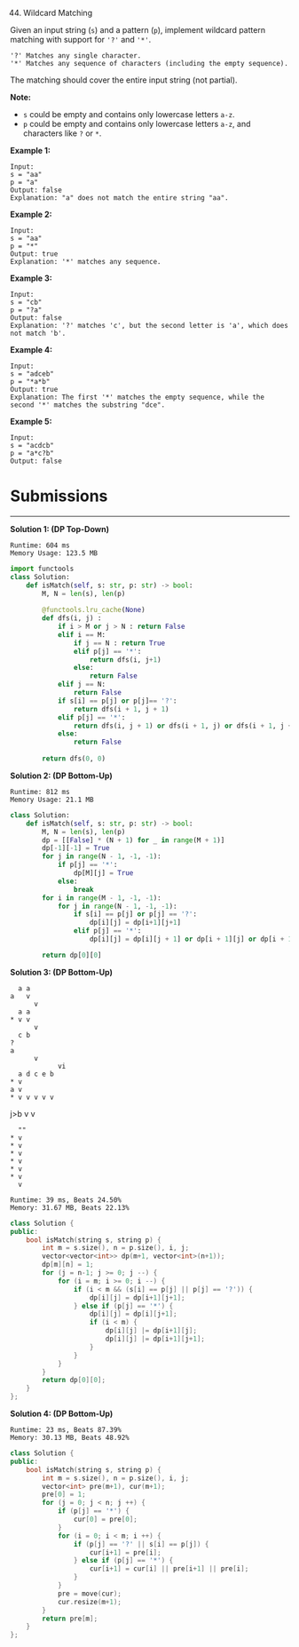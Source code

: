 44. Wildcard Matching

Given an input string (`s`) and a pattern (`p`), implement wildcard pattern matching with support for `'?'` and `'*'`.
```
'?' Matches any single character.
'*' Matches any sequence of characters (including the empty sequence).
```
The matching should cover the entire input string (not partial).

**Note:**

* `s` could be empty and contains only lowercase letters `a-z`.
* `p` could be empty and contains only lowercase letters `a-z`, and characters like `?` or `*`.

**Example 1:**
```
Input:
s = "aa"
p = "a"
Output: false
Explanation: "a" does not match the entire string "aa".
```

**Example 2:**
```
Input:
s = "aa"
p = "*"
Output: true
Explanation: '*' matches any sequence.
```

**Example 3:**
```
Input:
s = "cb"
p = "?a"
Output: false
Explanation: '?' matches 'c', but the second letter is 'a', which does not match 'b'.
```

**Example 4:**
```
Input:
s = "adceb"
p = "*a*b"
Output: true
Explanation: The first '*' matches the empty sequence, while the second '*' matches the substring "dce".
```

**Example 5:**
```
Input:
s = "acdcb"
p = "a*c?b"
Output: false
```

# Submissions
---
**Solution 1: (DP Top-Down)**
```
Runtime: 604 ms
Memory Usage: 123.5 MB
```
```python
import functools
class Solution:
    def isMatch(self, s: str, p: str) -> bool:
        M, N = len(s), len(p)
        
        @functools.lru_cache(None)
        def dfs(i, j) :
            if i > M or j > N : return False 
            elif i == M:
                if j == N : return True
                elif p[j] == '*':
                    return dfs(i, j+1)
                else:
                    return False
            elif j == N:
                return False
            if s[i] == p[j] or p[j]== '?':
                return dfs(i + 1, j + 1)
            elif p[j] == '*':
                return dfs(i, j + 1) or dfs(i + 1, j) or dfs(i + 1, j + 1)
            else:
                return False
            
        return dfs(0, 0)
```

**Solution 2: (DP Bottom-Up)**
```
Runtime: 812 ms
Memory Usage: 21.1 MB
```
```python
class Solution:
    def isMatch(self, s: str, p: str) -> bool:
        M, N = len(s), len(p)    
        dp = [[False] * (N + 1) for _ in range(M + 1)]
        dp[-1][-1] = True
        for j in range(N - 1, -1, -1):
            if p[j] == '*':
                dp[M][j] = True
            else:
                break
        for i in range(M - 1, -1, -1):
            for j in range(N - 1, -1, -1):
                if s[i] == p[j] or p[j] == '?':
                    dp[i][j] = dp[i+1][j+1]
                elif p[j] == '*':
                    dp[i][j] = dp[i][j + 1] or dp[i + 1][j] or dp[i + 1][j + 1]

        return dp[0][0]
```

**Solution 3: (DP Bottom-Up)**

      a a
    a   v
          v
      a a
    * v v
          v
      c b
    ?  
    a
          v
                vi    
      a d c e b 
    * v
    a v
    * v v v v v
  j>b         v
                v
                
      ""
    * v
    * v
    * v
    * v
    * v
    * v
      v  

```
Runtime: 39 ms, Beats 24.50%
Memory: 31.67 MB, Beats 22.13%
```
```c++
class Solution {
public:
    bool isMatch(string s, string p) {
        int m = s.size(), n = p.size(), i, j;
        vector<vector<int>> dp(m+1, vector<int>(n+1));
        dp[m][n] = 1;
        for (j = n-1; j >= 0; j --) {
            for (i = m; i >= 0; i --) {
                if (i < m && (s[i] == p[j] || p[j] == '?')) {
                    dp[i][j] = dp[i+1][j+1];
                } else if (p[j] == '*') {
                    dp[i][j] = dp[i][j+1];
                    if (i < m) {
                        dp[i][j] |= dp[i+1][j];
                        dp[i][j] |= dp[i+1][j+1];
                    }
                }
            }
        }
        return dp[0][0];
    }
};
```

**Solution 4: (DP Bottom-Up)**
```
Runtime: 23 ms, Beats 87.39%
Memory: 30.13 MB, Beats 48.92%
```
```c++
class Solution {
public:
    bool isMatch(string s, string p) {
        int m = s.size(), n = p.size(), i, j;
        vector<int> pre(m+1), cur(m+1);
        pre[0] = 1;
        for (j = 0; j < n; j ++) {
            if (p[j] == '*') {
                cur[0] = pre[0];
            }
            for (i = 0; i < m; i ++) {
                if (p[j] == '?' || s[i] == p[j]) {
                    cur[i+1] = pre[i];
                } else if (p[j] == '*') {
                    cur[i+1] = cur[i] || pre[i+1] || pre[i]; 
                }
            }
            pre = move(cur);
            cur.resize(m+1);
        }
        return pre[m];
    }
};
```
